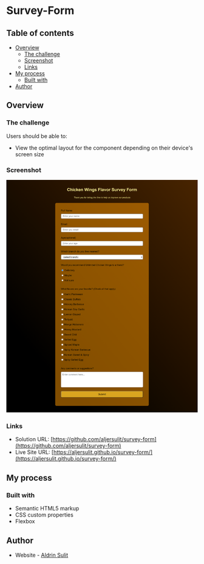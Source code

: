 # Survey-Form

## Table of contents

- [Overview](#overview)
  - [The challenge](#the-challenge)
  - [Screenshot](#screenshot)
  - [Links](#links)
- [My process](#my-process)
  - [Built with](#built-with)
- [Author](#author)

## Overview

### The challenge

Users should be able to:

- View the optimal layout for the component depending on their device's screen size

### Screenshot

![](./screenshot/desktop-screenshot.png)

### Links

- Solution URL: [https://github.com/aljersulit/survey-form](https://github.com/aljersulit/survey-form)
- Live Site URL: [https://aljersulit.github.io/survey-form/](https://aljersulit.github.io/survey-form/)

## My process

### Built with

- Semantic HTML5 markup
- CSS custom properties
- Flexbox


## Author

- Website - [Aldrin Sulit](https://github.com/aljersulit)
